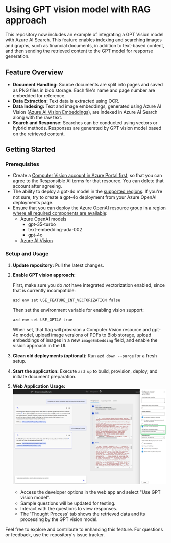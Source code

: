 # Using GPT vision model with RAG approach

This repository now includes an example of integrating a GPT Vision model with Azure AI Search. This feature enables indexing and searching images and graphs, such as financial documents, in addition to text-based content, and then sending the retrieved content to the GPT model for response generation.

## Feature Overview

- **Document Handling:** Source documents are split into pages and saved as PNG files in blob storage. Each file's name and page number are embedded for reference.
- **Data Extraction:** Text data is extracted using OCR.
- **Data Indexing:** Text and image embeddings, generated using Azure AI Vision ([Azure AI Vision Embeddings](https://learn.microsoft.com/azure/ai-services/computer-vision/how-to/image-retrieval)), are indexed in Azure AI Search along with the raw text.
- **Search and Response:** Searches can be conducted using vectors or hybrid methods. Responses are generated by GPT vision model based on the retrieved content.

## Getting Started

### Prerequisites

- Create a [Computer Vision account in Azure Portal first](https://ms.portal.azure.com/#create/Microsoft.CognitiveServicesComputerVision), so that you can agree to the Responsible AI terms for that resource. You can delete that account after agreeing.
- The ability to deploy a gpt-4o model in the [supported regions](https://learn.microsoft.com/azure/ai-services/openai/concepts/models#standard-deployment-model-availability). If you're not sure, try to create a gpt-4o deployment from your Azure OpenAI deployments page.
- Ensure that you can deploy the Azure OpenAI resource group in [a region where all required components are available](https://learn.microsoft.com/azure/cognitive-services/openai/concepts/models#model-summary-table-and-region-availability):
  - Azure OpenAI models
    - gpt-35-turbo
    - text-embedding-ada-002
    - gpt-4o
  - [Azure AI Vision](https://learn.microsoft.com/azure/ai-services/computer-vision/)

### Setup and Usage

1. **Update repository:**
   Pull the latest changes.

2. **Enable GPT vision approach:**

   First, make sure you do *not* have integrated vectorization enabled, since that is currently incompatible:

   ```shell
   azd env set USE_FEATURE_INT_VECTORIZATION false
   ```

   Then set the environment variable for enabling vision support:

   ```shell
   azd env set USE_GPT4V true
   ```

   When set, that flag will provision a Computer Vision resource and gpt-4o model, upload image versions of PDFs to Blob storage, upload embeddings of images in a new `imageEmbedding` field, and enable the vision approach in the UI.

3. **Clean old deployments (optional):**
   Run `azd down --purge` for a fresh setup.

4. **Start the application:**
   Execute `azd up` to build, provision, deploy, and initiate document preparation.

5. **Web Application Usage:**
    ![GPT4V configuration screenshot](./images/gpt4v.png)
   - Access the developer options in the web app and select "Use GPT vision model".
   - Sample questions will be updated for testing.
   - Interact with the questions to view responses.
   - The 'Thought Process' tab shows the retrieved data and its processing by the GPT vision model.

Feel free to explore and contribute to enhancing this feature. For questions or feedback, use the repository's issue tracker.
